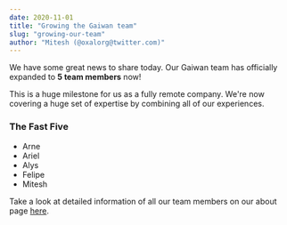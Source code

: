 ```yaml
---
date: 2020-11-01
title: "Growing the Gaiwan team"
slug: "growing-our-team"
author: "Mitesh (@oxalorg@twitter.com)"
---
```


We have some great news to share today. Our Gaiwan team has officially expanded
to **5 team members** now!

This is a huge milestone for us as a fully remote company. We're now covering 
a huge set of expertise by combining all of our experiences.

### The Fast Five

* Arne
* Ariel
* Alys
* Felipe
* Mitesh

Take a look at detailed information of all our team members on our about page [here](/about/).
